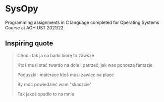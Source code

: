# SysOpy
Programming assignments in C language completed for Operating Systems Course at AGH UST 2021/22. 
## Inspiring quote
>Choć i tak ja na barki biorę to zawsze
>
>Ktoś musi stać twardo na dole i patrzeć, jak was ponoszą fantazje
>
>Poduszki i materace ktoś musi zawlec na place
>
>By móc powiedzieć wam "skaczcie"
>
>Tak jakoś spadło to na mnie
